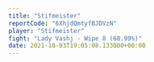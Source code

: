 ```yaml
---
title: "Stifmeister"
reportCode: "6XhjdQmtyfBJDVzN"
player: "Stifmeister"
fight: "Lady Vashj - Wipe 8 (68.99%)"
date: 2021-10-03T19:05:08.133000+00:00
---
```

